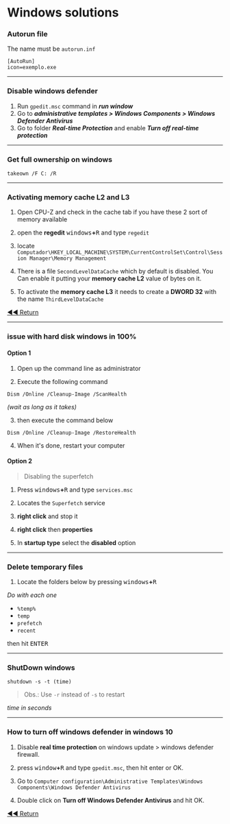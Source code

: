 # Windows solutions

### Autorun file
The name must be `autorun.inf`
```batch
[AutoRun]
icon=exemplo.exe
```

---

### Disable windows defender

1. Run `gpedit.msc` command in **_run window_**
2. Go to **_administrative templates > Windows Components > Windows Defender Antivirus_**
3. Go to folder **_Real-time Protection_** and enable **_Turn off real-time protection_**
---

### Get full ownership on windows
```batch
takeown /F C: /R
```

---

### Activating memory cache L2 and L3

1. Open CPU-Z and check in the cache tab if you have these 2 sort of memory available

2. open the **regedit** <kbd>windows</kbd>**+**<kbd>R</kbd> and type `regedit`

3. locate `Computador\HKEY_LOCAL_MACHINE\SYSTEM\CurrentControlSet\Control\Session Manager\Memory Management`

4. There is a file `SecondLevelDataCache` which by default is disabled. You Can enable it putting your **memory cache L2** value of bytes on it.

5. To activate the **memory cache L3** it needs to create a **DWORD 32** with the name `ThirdLevelDataCache`

[◀◀ Return](readme.md#menu)

---

### issue with hard disk windows in 100%
#### Option 1

1. Open up the command line as administrator

2. Execute the following command
```batch
Dism /Online /Cleanup-Image /ScanHealth
```

*(wait as long as it takes)*

3. then execute the command below
```batch
Dism /Online /Cleanup-Image /RestoreHealth
```

4. When it's done, restart your computer

#### Option 2
> Disabling the superfetch

1. Press <kbd>windows</kbd>**+**<kbd>R</kbd> and type `services.msc`

2. Locates the `Superfetch` service

3. **right click** and stop it

4. **right click** then **properties**

5. In **startup type** select the **disabled** option

---

### Delete temporary files
1. Locate the folders below by pressing <kbd>windows</kbd>**+**<kbd>R</kbd>

*Do with each one*
- `%temp%`
- `temp`
- `prefetch`
- `recent`

then hit <kbd>ENTER</kbd>

---

### ShutDown windows

```batch
shutdown -s -t (time)
```
> Obs.: Use `-r` instead of `-s` to restart

*time in seconds*

---

### How to turn off windows defender in windows 10

1. Disable **real time protection** on windows update > windows defender firewall.

2. press <kbd>window</kbd>**+**<kbd>R</kbd> and type `gpedit.msc`, then hit enter or OK.

3. Go to `Computer configuration\Administrative Templates\Windows Components\Windows Defender Antivirus`

4. Double click on **Turn off Windows Defender Antivirus** and hit OK.

[◀◀ Return](readme.md)